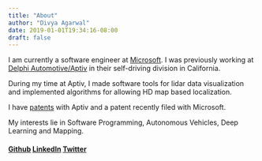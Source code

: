 ```yaml
---
title: "About"
author: "Divya Agarwal"
date: 2019-01-01T19:34:16-08:00
draft: false
---
```


I am currently a software engineer at [Microsoft](https://www.microsoft.com/en-us/). I was previously working at [Delphi Automotive/Aptiv](https://www.aptiv.com/) in their self-driving division in California.

During my time at Aptiv, I made software tools for lidar data visualization and implemented algorithms for allowing HD map based localization. 

I have [patents](https://patents.justia.com/inventor/divya-agarwal) with Aptiv and a patent recently filed with Microsoft.

My interests lie in Software Programming, Autonomous Vehicles, Deep Learning and Mapping.


#### [Github](https://github.com/agarwa65) [LinkedIn](https://www.linkedin.com/in/dagarwa/) [Twitter](https://twitter.com/ag_divya)


